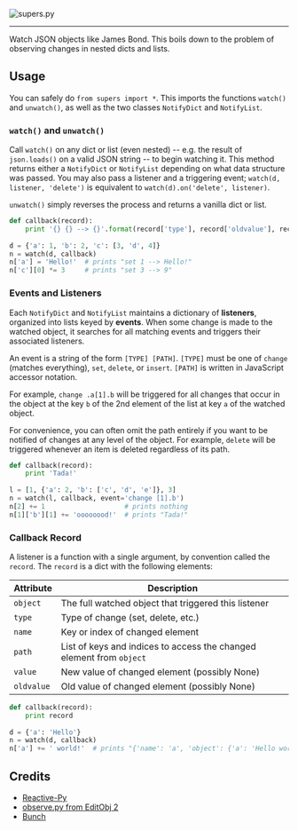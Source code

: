 ![supers.py](https://raw.github.com/willyg302/supers.py/master/supers-logo-922.png "Shaken, not stirred.")

---

Watch JSON objects like James Bond. This boils down to the problem of observing changes in nested dicts and lists.

## Usage

You can safely do `from supers import *`. This imports the functions `watch()` and `unwatch()`, as well as the two classes `NotifyDict` and `NotifyList`.

### `watch()` and `unwatch()`

Call `watch()` on any dict or list (even nested) -- e.g. the result of `json.loads()` on a valid JSON string -- to begin watching it. This method returns either a `NotifyDict` or `NotifyList` depending on what data structure was passed. You may also pass a listener and a triggering event; `watch(d, listener, 'delete')` is equivalent to `watch(d).on('delete', listener)`.

`unwatch()` simply reverses the process and returns a vanilla dict or list.

```python
def callback(record):
    print '{} {} --> {}'.format(record['type'], record['oldvalue'], record['value'])
    
d = {'a': 1, 'b': 2, 'c': [3, 'd', 4]}
n = watch(d, callback)
n['a'] = 'Hello!'  # prints "set 1 --> Hello!"
n['c'][0] *= 3     # prints "set 3 --> 9"
```

### Events and Listeners

Each `NotifyDict` and `NotifyList` maintains a dictionary of **listeners**, organized into lists keyed by **events**. When some change is made to the watched object, it searches for all matching events and triggers their associated listeners.

An event is a string of the form `[TYPE] [PATH]`. `[TYPE]` must be one of `change` (matches everything), `set`, `delete`, or `insert`. `[PATH]` is written in JavaScript accessor notation.

For example, `change .a[1].b` will be triggered for all changes that occur in the object at the key `b` of the 2nd element of the list at key `a` of the watched object.

For convenience, you can often omit the path entirely if you want to be notified of changes at any level of the object. For example, `delete` will be triggered whenever an item is deleted regardless of its path.

```python
def callback(record):
    print 'Tada!'
    
l = [1, {'a': 2, 'b': ['c', 'd', 'e']}, 3]
n = watch(l, callback, event='change [1].b')
n[2] += 1                    # prints nothing
n[1]['b'][1] += 'oooooood!'  # prints "Tada!"
```

### Callback Record

A listener is a function with a single argument, by convention called the `record`. The `record` is a dict with the following elements:

Attribute  | Description
---------- | -----------
`object`   | The full watched object that triggered this listener
`type`     | Type of change (set, delete, etc.)
`name`     | Key or index of changed element
`path`     | List of keys and indices to access the changed element from `object`
`value`    | New value of changed element (possibly None)
`oldvalue` | Old value of changed element (possibly None)

```python
def callback(record):
    print record
    
d = {'a': 'Hello'}
n = watch(d, callback)
n['a'] += ' world!'  # prints "{'name': 'a', 'object': {'a': 'Hello world!'}, 'value': 'Hello world!', 'oldvalue': 'Hello', 'path': ['a'], 'type': 'set'}"
```

## Credits

- [Reactive-Py](https://github.com/deepanshumehndiratta/reactive-py/blob/master/src/reactive.py)
- [observe.py from EditObj 2](https://github.com/sdemircan/editobj2/blob/master/observe.py)
- [Bunch](https://github.com/dsc/bunch)
